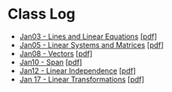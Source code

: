 # Class Log

* [Jan03 - Lines and Linear Equations](./jan03-1.1-lines_and_linear_equations.html) [[pdf]](./jan03-1.1-lines_and_linear_equations.pdf)
* [Jan05 - Linear Systems and Matrices](./jan05-1.2-linear_systems_and_matrices.html) [[pdf]](./jan05-1.2-linear_systems_and_matrices.pdf)
* [Jan08 - Vectors](./jan08-2.1-vectors.html) [[pdf]](./jan08-2.1-vectors.pdf)
* [Jan10 - Span](./jan10-2.2-span.html) [[pdf]](./jan10-2.2-span.pdf)
* [Jan12 - Linear Independence](./jan12-2.3-linear_independence.html) [[pdf]](./jan12-2.3-linear_independence.pdf)
* [Jan 17 - Linear Transformations](./jan17-3.1-linear_transformation.html) [[pdf]](./jan17-3.1-linear_transformation.pdf)
